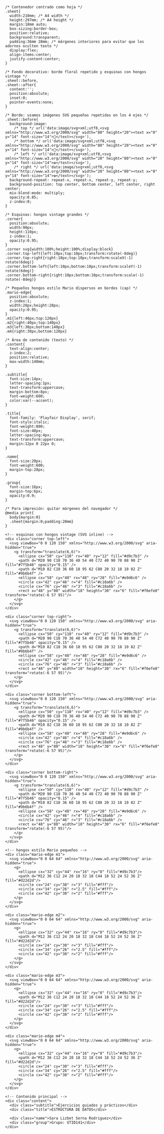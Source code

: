 

    /* Contenedor centrado como hoja */
    .sheet{
      width:210mm; /* A4 width */
      height:297mm; /* A4 height */
      margin:18mm auto;
      box-sizing:border-box;
      position:relative;
      background:transparent;
      padding:36mm 28mm; /* márgenes interiores para evitar que los adornos oculten texto */
      display:flex;
      align-items:center;
      justify-content:center;
    }

    /* Fondo decorativo: borde floral repetido y esquinas con hongos vintage */
    .sheet::before,
    .sheet::after{
      content:'';
      position:absolute;
      inset:0;
      pointer-events:none;
    }

    /* Borde: usamos imágenes SVG pequeñas repetidas en los 4 ejes */
    .sheet::before{
      background-image:
        /* top */ url('data:image/svg+xml;utf8,<svg xmlns="http://www.w3.org/2000/svg" width="80" height="20"><text x="0" y="14" font-size="14">🌼</text></svg>'),
        /* bottom */ url('data:image/svg+xml;utf8,<svg xmlns="http://www.w3.org/2000/svg" width="80" height="20"><text x="0" y="14" font-size="14">🌸</text></svg>'),
        /* left */ url('data:image/svg+xml;utf8,<svg xmlns="http://www.w3.org/2000/svg" width="20" height="80"><text x="0" y="14" font-size="14">✿</text></svg>'),
        /* right */ url('data:image/svg+xml;utf8,<svg xmlns="http://www.w3.org/2000/svg" width="20" height="80"><text x="0" y="14" font-size="14">✿</text></svg>');
      background-repeat: repeat-x, repeat-x, repeat-y, repeat-y;
      background-position: top center, bottom center, left center, right center;
      mix-blend-mode: multiply;
      opacity:0.85;
      z-index:0;
    }

    /* Esquinas: hongos vintage grandes */
    .corner{
      position:absolute;
      width:90px;
      height:110px;
      z-index:1;
      opacity:0.95;
    }
    .corner svg{width:100%;height:100%;display:block}
    .corner.top-left{left:10px;top:10px;transform:rotate(-8deg)}
    .corner.top-right{right:10px;top:10px;transform:scaleX(-1) rotate(6deg)}
    .corner.bottom-left{left:10px;bottom:10px;transform:scaleY(-1) rotate(6deg)}
    .corner.bottom-right{right:10px;bottom:10px;transform:scale(-1) rotate(-8deg)}

    /* Pequeños hongos estilo Mario dispersos en bordes (cap) */
    .mario-edge{
      position:absolute;
      z-index:1;
      width:28px;height:28px;
      opacity:0.95;
    }
    .m1{left:40px;top:120px}
    .m2{right:40px;top:140px}
    .m3{left:30px;bottom:140px}
    .m4{right:30px;bottom:120px}

    /* Área de contenido (texto) */
    .content{
      text-align:center;
      z-index:2;
      position:relative;
      max-width:140mm;
    }

    .subtitle{
      font-size:14px;
      letter-spacing:1px;
      text-transform:uppercase;
      margin-bottom:8px;
      font-weight:600;
      color:var(--accent);
    }

    .title{
      font-family: 'Playfair Display', serif;
      font-style:italic;
      font-weight:800;
      font-size:48px;
      letter-spacing:4px;
      text-transform:uppercase;
      margin:12px 0 22px 0;
    }

    .name{
      font-size:20px;
      font-weight:600;
      margin-top:28px;
    }

    .group{
      font-size:16px;
      margin-top:6px;
      opacity:0.9;
    }

    /* Para impresión: quitar márgenes del navegador */
    @media print{
      body{margin:0}
      .sheet{margin:0;padding:20mm}
    }
  </style>
</head>
<body>
  <div class="sheet" role="main">

    <!-- esquinas con hongos vintage (SVG inline) -->
    <div class="corner top-left">
      <svg viewBox="0 0 120 150" xmlns="http://www.w3.org/2000/svg" aria-hidden="true">
        <g transform="translate(6,6)">
          <ellipse cx="50" cy="110" rx="40" ry="12" fill="#d9c7b3" />
          <path d="M20 90 C18 70 36 40 54 40 C72 40 90 70 88 90 Z" fill="#7f5b46" opacity="0.15" />
          <path d="M10 82 C18 36 60 18 95 62 C80 20 32 18 10 82 Z" fill="#9b6b4f" />
          <ellipse cx="58" cy="48" rx="48" ry="28" fill="#e9d6c6" />
          <circle cx="42" cy="46" r="4" fill="#c18a6b" />
          <circle cx="76" cy="46" r="3" fill="#c18a6b" />
          <rect x="48" y="80" width="18" height="30" rx="6" fill="#f6efe8" transform="rotate(-6 57 95)"/>
        </g>
      </svg>
    </div>

    <div class="corner top-right">
      <svg viewBox="0 0 120 150" xmlns="http://www.w3.org/2000/svg" aria-hidden="true">
        <g transform="translate(6,6)">
          <ellipse cx="50" cy="110" rx="40" ry="12" fill="#d9c7b3" />
          <path d="M20 90 C18 70 36 40 54 40 C72 40 90 70 88 90 Z" fill="#7f5b46" opacity="0.15" />
          <path d="M10 82 C18 36 60 18 95 62 C80 20 32 18 10 82 Z" fill="#9b6b4f" />
          <ellipse cx="58" cy="48" rx="48" ry="28" fill="#e9d6c6" />
          <circle cx="42" cy="46" r="4" fill="#c18a6b" />
          <circle cx="76" cy="46" r="3" fill="#c18a6b" />
          <rect x="48" y="80" width="18" height="30" rx="6" fill="#f6efe8" transform="rotate(-6 57 95)"/>
        </g>
      </svg>
    </div>

    <div class="corner bottom-left">
      <svg viewBox="0 0 120 150" xmlns="http://www.w3.org/2000/svg" aria-hidden="true">
        <g transform="translate(6,6)">
          <ellipse cx="50" cy="110" rx="40" ry="12" fill="#d9c7b3" />
          <path d="M20 90 C18 70 36 40 54 40 C72 40 90 70 88 90 Z" fill="#7f5b46" opacity="0.15" />
          <path d="M10 82 C18 36 60 18 95 62 C80 20 32 18 10 82 Z" fill="#9b6b4f" />
          <ellipse cx="58" cy="48" rx="48" ry="28" fill="#e9d6c6" />
          <circle cx="42" cy="46" r="4" fill="#c18a6b" />
          <circle cx="76" cy="46" r="3" fill="#c18a6b" />
          <rect x="48" y="80" width="18" height="30" rx="6" fill="#f6efe8" transform="rotate(-6 57 95)"/>
        </g>
      </svg>
    </div>

    <div class="corner bottom-right">
      <svg viewBox="0 0 120 150" xmlns="http://www.w3.org/2000/svg" aria-hidden="true">
        <g transform="translate(6,6)">
          <ellipse cx="50" cy="110" rx="40" ry="12" fill="#d9c7b3" />
          <path d="M20 90 C18 70 36 40 54 40 C72 40 90 70 88 90 Z" fill="#7f5b46" opacity="0.15" />
          <path d="M10 82 C18 36 60 18 95 62 C80 20 32 18 10 82 Z" fill="#9b6b4f" />
          <ellipse cx="58" cy="48" rx="48" ry="28" fill="#e9d6c6" />
          <circle cx="42" cy="46" r="4" fill="#c18a6b" />
          <circle cx="76" cy="46" r="3" fill="#c18a6b" />
          <rect x="48" y="80" width="18" height="30" rx="6" fill="#f6efe8" transform="rotate(-6 57 95)"/>
        </g>
      </svg>
    </div>

    <!-- hongos estilo Mario pequeños -->
    <div class="mario-edge m1"> 
      <svg viewBox="0 0 64 64" xmlns="http://www.w3.org/2000/svg" aria-hidden="true">
        <g>
          <ellipse cx="32" cy="44" rx="16" ry="8" fill="#d9c7b3"/>
          <path d="M12 36 C12 24 20 18 32 18 C44 18 52 24 52 36 Z" fill="#d22d2d"/>
          <circle cx="24" cy="30" r="3" fill="#fff"/>
          <circle cx="34" cy="26" r="2.5" fill="#fff"/>
          <circle cx="42" cy="30" r="2" fill="#fff"/>
        </g>
      </svg>
    </div>

    <div class="mario-edge m2"> 
      <svg viewBox="0 0 64 64" xmlns="http://www.w3.org/2000/svg" aria-hidden="true">
        <g>
          <ellipse cx="32" cy="44" rx="16" ry="8" fill="#d9c7b3"/>
          <path d="M12 36 C12 24 20 18 32 18 C44 18 52 24 52 36 Z" fill="#d22d2d"/>
          <circle cx="24" cy="30" r="3" fill="#fff"/>
          <circle cx="34" cy="26" r="2.5" fill="#fff"/>
          <circle cx="42" cy="30" r="2" fill="#fff"/>
        </g>
      </svg>
    </div>

    <div class="mario-edge m3"> 
      <svg viewBox="0 0 64 64" xmlns="http://www.w3.org/2000/svg" aria-hidden="true">
        <g>
          <ellipse cx="32" cy="44" rx="16" ry="8" fill="#d9c7b3"/>
          <path d="M12 36 C12 24 20 18 32 18 C44 18 52 24 52 36 Z" fill="#d22d2d"/>
          <circle cx="24" cy="30" r="3" fill="#fff"/>
          <circle cx="34" cy="26" r="2.5" fill="#fff"/>
          <circle cx="42" cy="30" r="2" fill="#fff"/>
        </g>
      </svg>
    </div>

    <div class="mario-edge m4"> 
      <svg viewBox="0 0 64 64" xmlns="http://www.w3.org/2000/svg" aria-hidden="true">
        <g>
          <ellipse cx="32" cy="44" rx="16" ry="8" fill="#d9c7b3"/>
          <path d="M12 36 C12 24 20 18 32 18 C44 18 52 24 52 36 Z" fill="#d22d2d"/>
          <circle cx="24" cy="30" r="3" fill="#fff"/>
          <circle cx="34" cy="26" r="2.5" fill="#fff"/>
          <circle cx="42" cy="30" r="2" fill="#fff"/>
        </g>
      </svg>
    </div>

    <!-- Contenido principal -->
    <div class="content">
      <div class="subtitle">Ejercicios guiados y prácticos</div>
      <div class="title">ESTRUCTURA DE DATOS</div>

      <div class="name">Sara Lizbet Serna Rodriguez</div>
      <div class="group">Grupo: GTID141</div>
    </div>

  </div>
</body>
</html>

